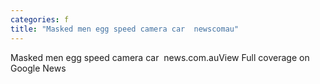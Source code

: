 ```yaml
---
categories: f
title: "Masked men egg speed camera car  newscomau"
---
```

Masked men egg speed camera car&nbsp;&nbsp;news.com.auView Full coverage on Google News